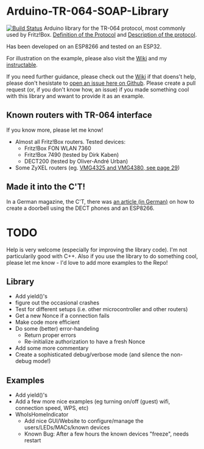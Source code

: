 # Arduino-TR-064-SOAP-Library
[![Build Status](https://travis-ci.com/Aypac/Arduino-TR-064-SOAP-Library.svg?branch=master)](https://travis-ci.com/Aypac/Arduino-TR-064-SOAP-Library)
Arduino library for the TR-064 protocol, most commonly used by Fritz!Box. [Definition of the Protocol](https://www.broadband-forum.org/technical/download/TR-064.pdf) and [Description of the protocol](https://avm.de/fileadmin/user_upload/Global/Service/Schnittstellen/AVM_TR-064_first_steps.pdf).

Has been developed on an ESP8266 and tested on an ESP32.

For illustration on the example, please also visit the [Wiki](https://github.com/Aypac/Arduino-TR-064-SOAP-Library/wiki) and my [instructable](http://www.instructables.com/id/Who-Is-Home-Indicator-aka-Weasley-Clock-Based-on-T/).

If you need further guidance, please check out the [Wiki](https://github.com/Aypac/Arduino-TR-064-SOAP-Library/wiki) if that doens't help, please don't hesistate to [open an issue here on Github](https://github.com/Aypac/Arduino-TR-064-SOAP-Library/issues/new). Please create a pull request (or, if you don't know how, an issue) if you made something cool with this library and wwant to provide it as an example.

## Known routers with TR-064 interface
If you know more, please let me know!

* Almost all Fritz!Box routers. Tested devices:
  * Fritz!Box FON WLAN 7360
  * Fritz!Box 7490 (tested by Dirk Kaben)
  * DECT200 (tested by Oliver-André Urban)
* Some ZyXEL routers (eg. <a href="ftp://ftp.zyxel.nl/VMG4325-B10A/user_guide/VMG4325-B10A_.pdf">VMG4325 and VMG4380, see page 29</a>)

## Made it into the C'T!
In a German magazine, the C'T, there was [an article (in German)](https://www.heise.de/select/ct/2018/17/1534215254552977) on how to create a doorbell using the DECT phones and an ESP8266.

# TODO


Help is very welcome (especially for improving the library code). I'm not particularily good with C++. Also if you use the library to do something cool, please let me know - I'd love to add more examples to the Repo!

## Library

* Add yield()'s
* figure out the occasional crashes
* Test for different setups (i.e. other microcontroller and other routers)
* Get a new Nonce if a connection fails
* Make code more efficient
* Do some (better) error-handeling
  * Return proper errors
  * Re-initialize authorization to have a fresh Nonce
* Add some more commentary
* Create a sophisticated debug/verbose mode (and silence the non-debug mode!)

## Examples

* Add yield()'s
* Add a few more nice examples (eg turning on/off (guest) wifi, connection speed, WPS, etc)
* WhoIsHomeIndicator
  * Add nice GUI/Website to configure/manage the users/LEDs/MACs/known devices
  * Known Bug: After a few hours the known devices "freeze", needs restart
